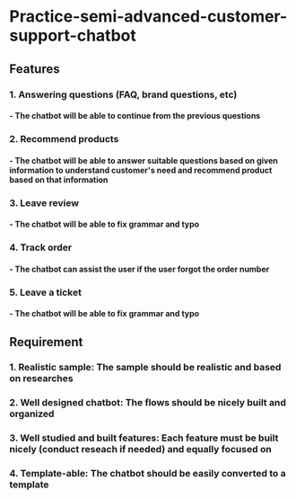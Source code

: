 # Practice-semi-advanced-customer-support-chatbot

## Features

### 1. Answering questions (FAQ, brand questions, etc)
#### - The chatbot will be able to continue from the previous questions

### 2. Recommend products
#### - The chatbot will be able to answer suitable questions based on given information to understand customer's need and recommend product based on that information

### 3. Leave review
#### - The chatbot will be able to fix grammar and typo

### 4. Track order
#### - The chatbot can assist the user if the user forgot the order number

### 5. Leave a ticket
#### - The chatbot will be able to fix grammar and typo

## Requirement

### 1. Realistic sample: The sample should be realistic and based on researches
### 2. Well designed chatbot: The flows should be nicely built and organized 
### 3. Well studied and built features: Each feature must be built nicely (conduct reseach if needed) and equally focused on
### 4. Template-able: The chatbot should be easily converted to a template